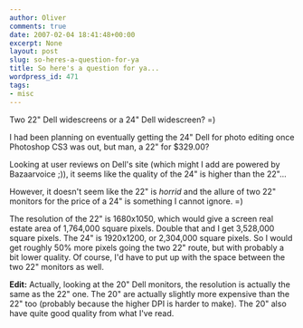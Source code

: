 ```yaml
---
author: Oliver
comments: true
date: 2007-02-04 18:41:48+00:00
excerpt: None
layout: post
slug: so-heres-a-question-for-ya
title: So here's a question for ya...
wordpress_id: 471
tags:
- misc
---
```


Two 22" Dell widescreens or a 24" Dell widescreen? =)

I had been planning on eventually getting the 24" Dell for photo editing once Photoshop CS3 was out, but man, a 22" for $329.00?

Looking at user reviews on Dell's site (which might I add are powered by Bazaarvoice ;)), it seems like the quality of the 24" is higher than the 22"...

However, it doesn't seem like the 22" is <i>horrid</i> and the allure of two 22" monitors for the price of a 24" is something I cannot ignore. =)

The resolution of the 22" is 1680x1050, which would give a screen real estate area of 1,764,000 square pixels.  Double that and I get 3,528,000 square pixels.  The 24" is 1920x1200, or 2,304,000 square pixels.  So I would get roughly 50% more pixels going the two 22" route, but with probably a bit lower quality.  Of course, I'd have to put up with the space between the two 22" monitors as well.

<b>Edit:</b> Actually, looking at the 20" Dell monitors, the resolution is actually the same as the 22" one.  The 20" are actually slightly more expensive than the 22" too (probably because the higher DPI is harder to make).  The 20" also have quite good quality from what I've read.